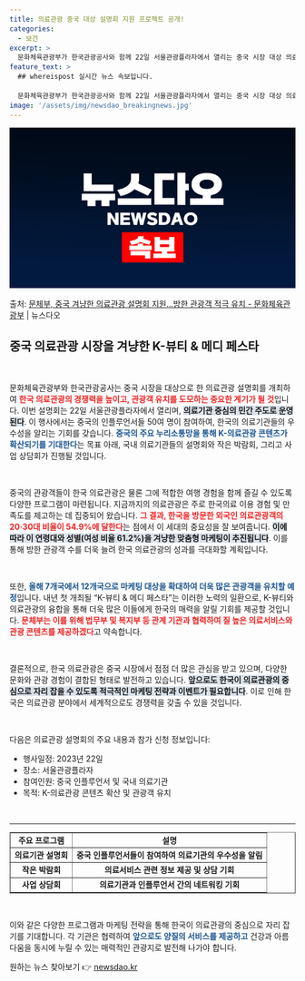 ```yaml
---
title: 의료관광 중국 대상 설명회 지원 프로젝트 공개!
categories:
  - 보건
excerpt: >
  문화체육관광부가 한국관광공사와 함께 22일 서울관광플라자에서 열리는 중국 시장 대상 의료관광 설명회를 적극 …
feature_text: >
  ## whereispost 실시간 뉴스 속보입니다.

  문화체육관광부가 한국관광공사와 함께 22일 서울관광플라자에서 열리는 중국 시장 대상 의료관광 설명회를 적극 …
image: '/assets/img/newsdao_breakingnews.jpg'
---
```


![뉴스다오 속보](/assets/img/newsdao_breakingnews.jpg)

<p>출처: <a href="https://newsdao.kr/2029" rel="dofollow">문체부, 중국 겨냥한 의료관광 설명회 지원…방한 관광객 적극 유치 - 문화체육관광부</a> | 뉴스다오</p>

<h2 data-ke-size="size26">중국 의료관광 시장을 겨냥한 K-뷰티 & 메디 페스타</h2>

<p data-ke-size="size16">&nbsp;</p>

문화체육관광부와 한국관광공사는 중국 시장을 대상으로 한 의료관광 설명회를 개최하여 <b><span style="color: #ee2323;">한국 의료관광의 경쟁력을 높이고, 관광객 유치를 도모하는 중요한 계기가 될 것</span></b>입니다. 이번 설명회는 22일 서울관광플라자에서 열리며, <b><span style="background-color: #21538527;">의료기관 중심의 민간 주도로 운영된다</span></b>. 이 행사에서는 중국의 인플루언서들 50여 명이 참여하여, 한국의 의료기관들의 우수성을 알리는 기회를 갖습니다. <b><span style="color: #1a5490;">중국의 주요 누리소통망을 통해 K-의료관광 콘텐츠가 확산되기를 기대한다</span></b>는 목표 아래, 국내 의료기관들의 설명회와 작은 박람회, 그리고 사업 상담회가 진행될 것입니다.

<p data-ke-size="size16">&nbsp;</p>

중국의 관광객들이 한국 의료관광은 물론 그에 적합한 여행 경험을 함께 즐길 수 있도록 다양한 프로그램이 마련됩니다. 지금까지의 의료관광은 주로 한국의료 이용 경험 및 만족도를 제고하는 데 집중되어 왔습니다. <b><span style="color: #ee2323;">그 결과, 한국을 방문한 외국인 의료관광객의 20·30대 비율이 54.9%에 달한다</span></b>는 점에서 이 세대의 중요성을 잘 보여줍니다. <b><span style="background-color: #21538527;">이에 따라 이 연령대와 성별(여성 비율 61.2%)을 겨냥한 맞춤형 마케팅이 추진됩니다</span></b>. 이를 통해 방한 관광객 수를 더욱 늘려 한국 의료관광의 성과를 극대화할 계획입니다.

<p data-ke-size="size16">&nbsp;</p>

또한, <b><span style="color: #1a5490;">올해 7개국에서 12개국으로 마케팅 대상을 확대하여 더욱 많은 관광객을 유치할 예정</span></b>입니다. 내년 첫 개최될 “K-뷰티 & 메디 페스타”는 이러한 노력의 일환으로, K-뷰티와 의료관광의 융합을 통해 더욱 많은 이들에게 한국의 매력을 알릴 기회를 제공할 것입니다. <b><span style="color: #ee2323;">문체부는 이를 위해 법무부 및 복지부 등 관계 기관과 협력하여 질 높은 의료서비스와 관광 콘텐츠를 제공하겠다</span></b>고 약속합니다.

<p data-ke-size="size16">&nbsp;</p>

결론적으로, 한국 의료관광은 중국 시장에서 점점 더 많은 관심을 받고 있으며, 다양한 문화와 관광 경험이 결합된 형태로 발전하고 있습니다. <b><span style="background-color: #21538527;">앞으로도 한국이 의료관광의 중심으로 자리 잡을 수 있도록 적극적인 마케팅 전략과 이벤트가 필요합니다</span></b>. 이로 인해 한국은 의료관광 분야에서 세계적으로도 경쟁력을 갖출 수 있을 것입니다.

<p data-ke-size="size16">&nbsp;</p>

다음은 의료관광 설명회의 주요 내용과 참가 신청 정보입니다:

<ul>
<li>행사일정: 2023년 22일</li>
<li>장소: 서울관광플라자</li>
<li>참여인원: 중국 인플루언서 및 국내 의료기관</li>
<li>목적: K-의료관광 콘텐츠 확산 및 관광객 유치</li>
</ul>

<p data-ke-size="size16">&nbsp;</p>

<hr>

<table border="1" style="width: 100%; border-collapse: collapse;">
<tr>
<td style="text-align: center; height: 17px;"><b>주요 프로그램</b></td>
<td style="text-align: center; height: 17px;"><b>설명</b></td>
</tr>
<tr>
<td style="text-align: center; height: 17px;"><b>의료기관 설명회</b></td>
<td style="text-align: center; height: 17px;"><b>중국 인플루언서들이 참여하여 의료기관의 우수성을 알림</b></td>
</tr>
<tr>
<td style="text-align: center; height: 17px;"><b>작은 박람회</b></td>
<td style="text-align: center; height: 17px;"><b>의료서비스 관련 정보 제공 및 상담 기회</b></td>
</tr>
<tr>
<td style="text-align: center; height: 17px;"><b>사업 상담회</b></td>
<td style="text-align: center; height: 17px;"><b>의료기관과 인플루언서 간의 네트워킹 기회</b></td>
</tr>
</table>

<p data-ke-size="size16">&nbsp;</p>

이와 같은 다양한 프로그램과 마케팅 전략을 통해 한국이 의료관광의 중심으로 자리 잡기를 기대합니다. 각 기관은 협력하여 <b><span style="color: #1a5490;">앞으로도 양질의 서비스를 제공하고</span></b> 건강과 아름다움을 동시에 누릴 수 있는 매력적인 관광지로 발전해 나가야 합니다. 

원하는 뉴스 찾아보기 👉 <a href="https://newsdao.kr" rel="dofollow">newsdao.kr</a>


